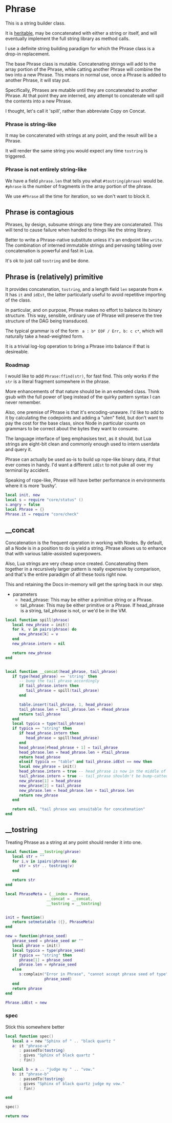 # Phrase


This is a string builder class.


It is [heritable](httk://), may be concatenated with either a string or itself,
and will eventually implement the full string library as method calls.


I use a definite string building paradigm for which the Phrase class is a drop-in
replacement.


The base Phrase class is mutable.  Concatenating strings will add to the array
portion of the Phrase, while catting another Phrase will combine the two
into a new Phrase.  This means in normal use, once a Phrase is added to another
Phrase, it will stay put.


Specifically, Phrases are mutable until they are concatenated to another Phrase.
At that point they are interned, any attempt to concatenate will spill the
contents into a new Phrase.


I thought, let's call it 'spill', rather than abbreviate Copy on Concat.


### Phrase is string-like

It may be concatenated with strings at any point, and the result will be a Phrase.


It will render the same string you would expect any time ``tostring`` is triggered.


### Phrase is not entirely string-like

We have a field ``phrase.len`` that tells you what ``#tostring(phrase)`` would be.
``#phrase`` is the number of fragments in the array portion of the phrase.


We use ``#Phrase`` all the time for iteration, so we don't want to block it.


## Phrase is contagious

Phrases, by design, subsume strings any time they are concatenated. This
will tend to cause failure when handed to things like the string library.


Better to write a Phrase-native substitute unless it's an endpoint like
``write``.  The combination of interned immutable strings and pervasing tabling
over concatenation is powerful and fast in Lua.


It's ok to just call ``tostring`` and be done.


## Phrase is (relatively) primitive

It provides concatenation, ``tostring``, and a length field ``len`` separate
from ``#``.  It has ``it`` and ``idEst``, the latter particularly useful to
avoid repetitive importing of the class.


In particular, and on purpose, Phrase makes no effort to balance its binary
structure.  This way, sensible, ordinary use of Phrase will preserve the
tree structure of the DAG being transduced.


The typical grammar is of the form `` a : b* EOF / Err, b: c c*``, which will
naturally take a head-weighted form.


It is a trivial log-log operation to bring a Phrase into balance if that
is desireable.


### Roadmap

I would like to add ``Phrase:ffind(str)``, for fast find.  This only works if
the ``str`` is a literal fragment somewhere in the phrase.


More enhancements of that nature should be in an extended class. Think gsub
with the full power of lpeg instead of the quirky pattern syntax I can never
remember.


Also, one premise of Phrase is that it's encoding-unaware. I'd like to add
to it by calculating the codepoints and adding a "ulen" field, but don't
want to pay the cost for the base class, since Node in particular counts on
grammars to be correct about the bytes they want to consume.


The language interface of lpeg emphasises text, as it should, but Lua strings
are eight-bit clean and commonly enough used to intern userdata and query it.


Phrase can actually be used as-is to build up rope-like binary data, if that
ever comes in handy.  I'd want a different ``idEst`` to not puke all over
my terminal by accident.


Speaking of rope-like, Phrase will have better performance in environments
where it is more 'bushy'.

```lua
local init, new
local s = require "core/status" ()
s.angry = false
local Phrase = {}
Phrase.it = require "core/check"
```
## __concat

  Concatenation is the frequent operation in working with Nodes.  By default,
all a Node is in a position to do is yield a string.  Phrase allows us to
enhance that with various table-assisted superpowers.


Also, Lua strings are very cheap once created. Concatenating them together in
a recursively larger pattern is really expensive by comparison, and that's
the entire paradigm of all these tools right now.


This and retaining the Docs in-memory will get the spring back in our step.


- parameters
  -  head_phrase:  This may be either a primitive string or a Phrase.
  -  tail_phrase:  This may be either primitive or a Phrase.  If head_phrase
                   is a string, tail_phrase is not, or we'd be in the VM.

```lua
local function spill(phrase)
   local new_phrase = init()
   for k, v in pairs(phrase) do
      new_phrase[k] = v
   end
   new_phrase.intern = nil

   return new_phrase
end


local function __concat(head_phrase, tail_phrase)
   if type(head_phrase) == 'string' then
      -- bump the tail phrase accordingly
      if tail_phrase.intern then
         tail_phrase = spill(tail_phrase)
      end

      table.insert(tail_phrase, 1, head_phrase)
      tail_phrase.len = tail_phrase.len + #head_phrase
      return tail_phrase
   end
   local typica = type(tail_phrase)
   if typica == "string" then
      if head_phrase.intern then
         head_phrase = spill(head_phrase)
      end
      head_phrase[#head_phrase + 1] = tail_phrase
      head_phrase.len = head_phrase.len + #tail_phrase
      return head_phrase
      elseif typica == "table" and tail_phrase.idEst == new then
      local new_phrase = init()
      head_phrase.intern = true -- head_phrase is now in the middle of a string
      tail_phrase.intern = true -- tail_phrase shouldn't be bump-catted
      new_phrase[1] = head_phrase
      new_phrase[2] = tail_phrase
      new_phrase.len = head_phrase.len + tail_phrase.len
      return new_phrase
   end

   return nil, "tail phrase was unsuitable for concatenation"
end
```
## __tostring

Treating Phrase as a string at any point should render it into one.

```lua
local function __tostring(phrase)
   local str = ""
   for i,v in ipairs(phrase) do
      str = str .. tostring(v)
   end

   return str
end
```
```lua
local PhraseMeta = {__index = Phrase,
                  __concat = __concat,
                  __tostring = __tostring}
```
```lua

init = function()
   return setmetatable ({}, PhraseMeta)
end

new = function(phrase_seed)
   phrase_seed = phrase_seed or ""
   local phrase = init()
   local typica = type(phrase_seed)
   if typica == "string" then
      phrase[1] = phrase_seed
      phrase.len = #phrase_seed
   else
      s:complain("Error in Phrase", "cannot accept phrase seed of type" .. typica,
                 phrase_seed)
   end
   return phrase
end

Phrase.idEst = new
```
### spec

Stick this somewhere better

```lua
local function spec()
   local a = new "Sphinx of " .. "black quartz "
   a: it "phrase-a"
      : passedTo(tostring)
      : gives "Sphinx of black quartz "
      : fin()

   local b = a .. "judge my " .. "vow."
   b: it "phrase-b"
      : passedTo(tostring)
      : gives "Sphinx of black quartz judge my vow."
      : fin()

end

spec()
```
```lua
return new
```
